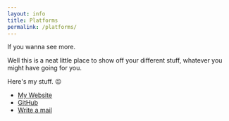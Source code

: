 ```yaml
---
layout: info
title: Platforms
permalink: /platforms/
---
```


If you wanna see more.

Well this is a neat little place to show off your different stuff, whatever you might have going for you.

Here's my stuff. 😉

- [My Website](https://denisthiessen.de/)
- [GitHub](https://github.com/D45Hub)
- [Write a mail](mailto:mail@denisthiessen.de)
